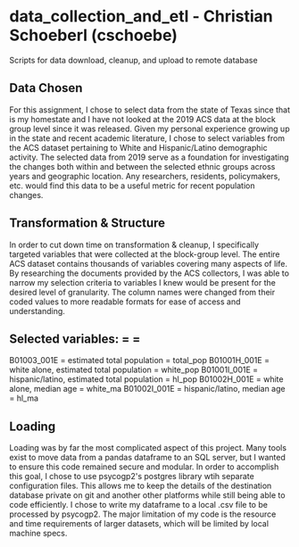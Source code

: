 # data_collection_and_etl - Christian Schoeberl (cschoebe) 
Scripts for data download, cleanup, and upload to remote database

## Data Chosen
For this assignment, I chose to select data from the state of Texas since that is my homestate and I have not looked at the 2019 ACS data at the block group level since it was released. Given my personal experience growing up in the state and recent academic literature, I chose to select variables from the ACS dataset pertaining to White and Hispanic/Latino demographic activity. The selected data from 2019 serve as a foundation for investigating the changes both within and between the selected ethnic groups across years and geographic location. Any researchers, residents, policymakers, etc. would find this data to be a useful metric for recent population changes. 

## Transformation & Structure 
In order to cut down time on transformation & cleanup, I specifically targeted variables that were collected at the block-group level. The entire ACS dataset contains thousands of variables covering many aspects of life. By researching the documents provided by the ACS collectors, I was able to narrow my selection criteria to variables I knew would be present for the desired level of granularity. The column names were changed from their coded values to more readable formats for ease of access and understanding. 

## Selected variables: <ACS coding> = <short description> = <SQL column name> 
B01003_001E = estimated total population = total_pop
B01001H_001E = white alone, estimated total population = white_pop
B01001I_001E = hispanic/latino, estimated total population = hl_pop
B01002H_001E = white alone, median age = white_ma
B01002I_001E = hispanic/latino, median age = hl_ma

## Loading
Loading was by far the most complicated aspect of this project. Many tools exist to move data from a pandas dataframe to an SQL server, but I wanted to ensure this code remained secure and modular. In order to accomplish this goal, I chose to use psycogp2's postgres library wtih separate configuration files. This allows me to keep the details of the destination database private on git and another other platforms while still being able to code efficiently. I chose to write my dataframe to a local .csv file to be processed by psycogp2. The major limitation of my code is the resource and time requirements of larger datasets, which will be limited by local machine specs. 
